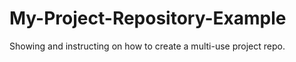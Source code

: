 # My-Project-Repository-Example
Showing and instructing on how to create a multi-use project repo. 
